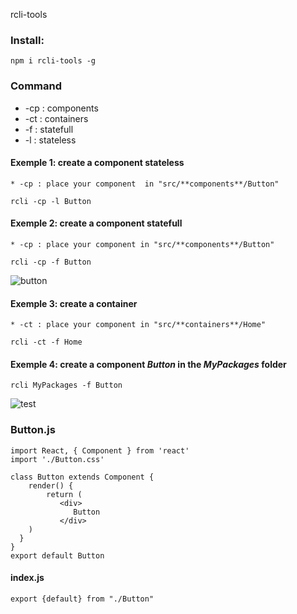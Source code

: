 rcli-tools

### Install:
`npm i rcli-tools -g`

### Command 
* -cp : components
* -ct : containers
* -f : statefull
* -l : stateless

#### Exemple 1: create a component stateless 
    * -cp : place your component  in "src/**components**/Button"
`rcli -cp -l Button`

#### Exemple 2: create a component statefull 
    * -cp : place your component in "src/**components**/Button"
`rcli -cp -f Button`

![button](https://github.com/babakoto/rcli-tools/blob/master/button.PNG)

#### Exemple 3: create a container 
    * -ct : place your component in "src/**containers**/Home"
`rcli -ct -f Home`

#### Exemple 4: create a component *Button* in the *MyPackages* folder 
`rcli MyPackages -f Button`

![test](https://github.com/babakoto/rcli-tools/blob/master/buttonInPack.PNG)

### Button.js 
    import React, { Component } from 'react'
    import './Button.css'
    
    class Button extends Component {
        render() {
            return (
               <div>
                  Button
               </div>
        )
      }
    }
    export default Button
    

#### index.js
    export {default} from "./Button"
 
 
